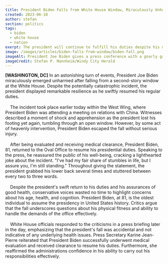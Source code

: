 ```yaml
---
title: President Biden Falls from White House Window, Miraculously Unhurt
created: 2023-06-18
author: stefan
section: politics
tags:
  - biden
  - white house
  - nation
exerpt: The president will continue to fulfill his duties despite his most recent tumble
image: /images/articles/biden-falls-from-window/biden-fall.png
imageAlt: President Joe Biden gives a press conference with a gnarly gash in his face and head bandages
imageCredit: Stefan P. Mannheim/Windy City Herald
---
```

**[WASHINGTON, DC]** In an astonishing turn of events, President Joe Biden miraculously emerged unharmed after falling from a second-story window at the White House. Despite the potentially catastrophic incident, the president displayed remarkable resilience as he swiftly resumed his regular duties.
<br /><br />
&nbsp;&nbsp;&nbsp;&nbsp;The incident took place earlier today within the West Wing, where President Biden was attending a meeting on relations with China. Witnesses described a moment of shock and apprehension as the president lost his footing yet again, tumbling through an open window. However, by some act of heavenly intervention, President Biden escaped the fall without serious injury.
<br /><br />
&nbsp;&nbsp;&nbsp;&nbsp;After being evaluated and receiving medical clearance, President Biden, 81, returned to the Oval Office to resume his presidential duties. Speaking to the press, he reassured the public of his well-being, cracking a lighthearted joke about the incident. "I've had my fair share of stumbles in life, but I assure you, I'm still standing." Throughout giving the statement, the president grabbed his lower back several times and stuttered between every two to three words.
<br /><br />
&nbsp;&nbsp;&nbsp;&nbsp;Despite the president's swift return to his duties and his assurances of good health, conservative voices wasted no time to highlight concerns about his age, health, and cognition. President Biden, at 81, is the oldest individual to assume the presidency in United States history. Critics argue that the fall underscores questions about his physical fitness and ability to handle the demands of the office effectively.
<br /><br />
&nbsp;&nbsp;&nbsp;&nbsp;White House officials responded to the criticisms in a press briefing later in the day, emphasizing that the president's fall was accidental and not indicative of any underlying health issues. Press Secretary Karine Jean-Pierre reiterated that President Biden successfully underwent medical evaluation and received clearance to resume his duties. Furthermore, she reaffirmed the administrations confidence in his ability to carry out his responsibilities effectively.
